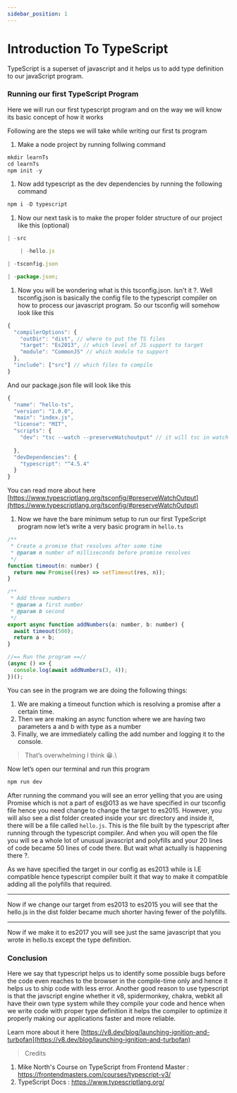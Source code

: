 ```yaml
---
sidebar_position: 1
---
```


# Introduction To TypeScript

TypeScript is a superset of javascript and it helps us to add type definition to our javaScript program.

### Running our first TypeScript Program

Here we will run our first typescript program and on the way we will know its basic concept of how it works

Following are the steps we will take while writing our first ts program

1. Make a node project by running follwing command

```jsx
mkdir learnTs
cd learnTs
npm init -y
```

1. Now add typescript as the dev dependencies by running the following command

```jsx
npm i -D typescript
```

1. Now our next task is to make the proper folder structure of our project like this (optional)

```jsx
| -src

    | -hello.js

| -tsconfig.json

| -package.json;
```

1. Now you will be wondering what is this tsconfig.json. Isn't it ?. Well tsconfig.json is basically the config file to the typescript compiler on how to process our javascript program. So our tsconfig will somehow look like this

```jsx
{
  "compilerOptions": {
    "outDir": "dist", // where to put the TS files
    "target": "Es2013", // which level of JS support to target
    "module": "CommonJS" // which module to support
  },
  "include": ["src"] // which files to compile
}
```

And our package.json file will look like this

```jsx
{
  "name": "hello-ts",
  "version": "1.0.0",
  "main": "index.js",
  "license": "MIT",
  "scripts": {
    "dev": "tsc --watch --preserveWatchoutput" // it will tsc in watch mode and preserve
																							 // watch output
  },
  "devDependencies": {
    "typescript": "^4.5.4"
  }
}
```

You can read more about here [https://www.typescriptlang.org/tsconfig/#preserveWatchOutput](https://www.typescriptlang.org/tsconfig/#preserveWatchOutput)

1. Now we have the bare minimum setup to run our first TypeScript program now let’s write a very basic program in `hello.ts`

```jsx
/**
 * Create a promise that resolves after some time
 * @param n number of milliseconds before promise resolves
 */
function timeout(n: number) {
  return new Promise((res) => setTimeout(res, n));
}

/**
 * Add three numbers
 * @param a first number
 * @param b second
 */
export async function addNumbers(a: number, b: number) {
  await timeout(500);
  return a + b;
}

//== Run the program ==//
(async () => {
  console.log(await addNumbers(3, 4));
})();
```

You can see in the program we are doing the following things:

1. We are making a timeout function which is resolving a promise after a certain time.
2. Then we are making an async function where we are having two parameters a and b with type as a number
3. Finally, we are immediately calling the add number and logging it to the console.

> That’s overwhelming I think 😁.\

Now let’s open our terminal and run this program

```jsx
npm run dev
```

After running the command you will see an error yelling that you are using Promise which is not a part of es@013 as we have specified in our tsconfig file hence you need change to change the target to es2015. However, you will also see a dist folder created inside your src directory and inside it, there will be a file called `hello.js`. This is the file built by the typescript after running through the typescript compiler. And when you will open the file you will se a whole lot of unusual javascript and polyfills and your 20 lines of code became 50 lines of code there. But wait what actually is happening there ?.

As we have specified the target in our config as es2013 while is I.E compatible hence typescript compiler built it that way to make it compatible adding all the polyfills that required.

---

Now if we change our target from es2013 to es2015 you will see that the hello.js in the dist folder became much shorter having fewer of the polyfills.

---

Now if we make it to es2017 you will see just the same javascript that you wrote in hello.ts except the type definition.

### Conclusion

Here we say that typescript helps us to identify some possible bugs before the code even reaches to the browser in the compile-time only and hence it helps us to ship code with less error. Another good reason to use typescript is that the javscript engine whether it v8, spidermonkey, chakra, webkit all have their own type system while they compile your code and hence when we write code with proper type definition it helps the compiler to optimize it properly making our applications faster and more reliable.

Learn more about it here [https://v8.dev/blog/launching-ignition-and-turbofan](https://v8.dev/blog/launching-ignition-and-turbofan)

> Credits

1. Mike North's Course on TypeScript from Frontend Master : https://frontendmasters.com/courses/typescript-v3/
2. TypeScript Docs : https://www.typescriptlang.org/
